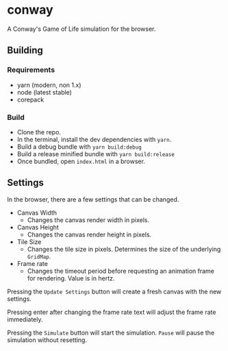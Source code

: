 # conway

A Conway's Game of Life simulation for the browser.

## Building

### Requirements

- yarn (modern, non 1.x)
- node (latest stable)
- corepack

### Build

- Clone the repo.
- In the terminal, install the dev dependencies with `yarn`.
- Build a debug bundle with `yarn build:debug`
- Build a release minified bundle with `yarn build:release`
- Once bundled, open `index.html` in a browser.

## Settings

In the browser, there are a few settings that can be changed.

- Canvas Width
  * Changes the canvas render width in pixels.
- Canvas Height
  * Changes the canvas render height in pixels.
- Tile Size
  * Changes the tile size in pixels. Determines the size of the underlying `GridMap`.
- Frame rate
  * Changes the timeout period before requesting an animation frame for rendering. Value is in hertz.

Pressing the `Update Settings` button will create a fresh canvas with the new settings.

Pressing enter after changing the frame rate text will adjust the frame rate immediately.

Pressing the `Simulate` button will start the simulation. `Pause` will pause the simulation without resetting.
